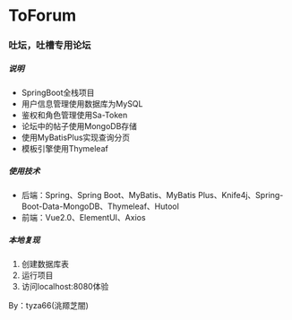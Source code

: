 # ToForum
### 吐坛，吐槽专用论坛
##### 说明
- SpringBoot全栈项目
- 用户信息管理使用数据库为MySQL
- 鉴权和角色管理使用Sa-Token
- 论坛中的帖子使用MongoDB存储
- 使用MyBatisPlus实现查询分页
- 模板引擎使用Thymeleaf


##### 使用技术

- 后端：Spring、Spring Boot、MyBatis、MyBatis Plus、Knife4j、Spring-Boot-Data-MongoDB、Thymeleaf、Hutool
- 前端：Vue2.0、ElementUI、Axios

##### 本地复现

1. 创建数据库表
2. 运行项目
3. 访问localhost:8080体验

By：tyza66(洮羱芝闇)